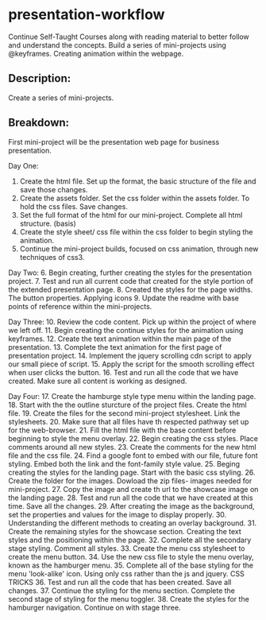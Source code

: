 # presentation-workflow
Continue Self-Taught Courses along with reading material to better follow and understand the concepts. Build a series of mini-projects using @keyframes. Creating animation within the webpage. 

## Description:
Create a series of mini-projects.

## Breakdown:
First mini-project will be the presentation web page for business presentation.

Day One:
1. Create the html file. Set up the format, the basic structure of the file and save those changes.
2. Create the assets folder. Set the css folder within the assets folder. To hold the css files. Save changes.
3. Set the full format of the html for our mini-project. Complete all html structure. (basis)
4. Create the style sheet/ css file within the css folder to begin styling the animation.
5. Continue the mini-project builds, focused on css animation, through new techniques of css3.

Day Two:
6. Begin creating, further creating the styles for the presentation project.
7. Test and run all current code that created for the style portion of the extended presentation page.
8. Created the styles for the page widths. The button properties. Applying icons
9. Update the readme with base points of reference within the mini-projects.

Day Three:
10. Review the code content. Pick up within the project of where we left off.
11. Begin creating the continue styles for the animation using keyframes.
12. Create the text animation within the main page of the presentation.
13. Complete the text animation for the first page of presentation project.
14. Implement the jquery scrolling cdn script to apply our small piece of script.
15. Apply the script for the smooth scrolling effect when user clicks the button.
16. Test and run all the code that we have created. Make sure all content is working as designed.

Day Four:
17. Create the hamburge style type menu within the landing page.
18. Start with the the outline sturcture of the project files. Create the html file.
19. Create the files for the second mini-project stylesheet. Link the stylesheets.
20. Make sure that all files have th respected pathway set up for the web-browser.
21. Fill the html file with the base content before beginning to style the menu overlay.
22. Begin creating the css styles. Place comments around all new styles.
23. Create the comments for the new html file and the css file.
24. Find a google font to embed with our file, future font styling. Embed both the link and the font-family style value.
25. Beging creating the styles for the landing page. Start with the basic css styling.
26. Create the folder for the images. Dowload the zip files- images needed for mini-project.
27. Copy the image and create th url to the showcase image on the landing page. 
28. Test and run all the code that we have created at this time. Save all the changes.
29. After creating the image as the background, set the properties and values for the image to display properly.
30. Understanding the different methods to creating an overlay background. 
31. Create the remaining styles for the showcase section. Creating the text styles and the positioning within the page.
32. Complete all the secondary stage styling. Comment all styles.
33. Create the menu css stylesheet to create the menu button. 
34. Use the new css file to style the menu overlay, known as the hamburger menu.
35. Complete all of the base styling for the menu 'look-alike' icon. Using only css rather than the js and jquery. CSS TRICKS
36. Test and run all the code that has been created. Save all changes. 
37. Continue the styling for the menu section. Complete the second stage of styling for the menu toggler.
38. Create the styles for the hamburger navigation. Continue on with stage three. 


